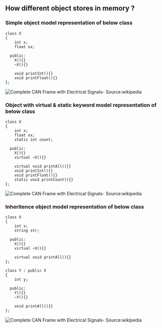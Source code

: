 ## How different object stores in memory ?

### Simple object model representation of below class

```
class X
{  
    int x;
    float xx;
    
  public:
    X(){}
    ~X(){}
    
    void printInt(){}
    void printFloat(){}
};
```
![Complete CAN Frame with Electrical Signals- Source:wikipedia](https://github.com/VisheshPatel/CPP_Templates/blob/master/images/simple%20object%20model.png)

### Object with virtual & static keyword model representation of below class
```
class X
{  
    int x;
    float xx;
    static int count;
    
  public:
    X(){}
    virtual ~X(){}
    
    virtual void printAll(){}
    void printInt(){}
    void printFloat(){}
    static void printCount(){}
};
```
![Complete CAN Frame with Electrical Signals- Source:wikipedia](https://github.com/VisheshPatel/CPP_Templates/blob/master/images/Object%20with%20virtual%20%26%20static%20keyword%20model.png)

### Inheritence object model representation of below class
```
class X
{  
    int x;
    string str;
    
  public:
    X(){}
    virtual ~X(){}
    
    virtual void printAll(){}
};

class Y : public X
{
    int y;
    
  public:
    Y(){}
    ~Y(){}
    
    void printAll(){}
};
```
![Complete CAN Frame with Electrical Signals- Source:wikipedia](https://github.com/VisheshPatel/CPP_Templates/blob/master/images/Inheritence%20object%20model%20representation.png)

